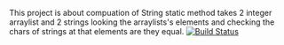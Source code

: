This project is about compuation of String static method takes 2 integer arraylist and 2 strings looking the arraylists's elements and checking the chars of strings at that elements are they equal.
[![Build Status](https://travis-ci.org/OguzhanGuldamlasi/myDemoApp.svg?branch=master)](https://travis-ci.org/OguzhanGuldamlasi/myDemoApp)